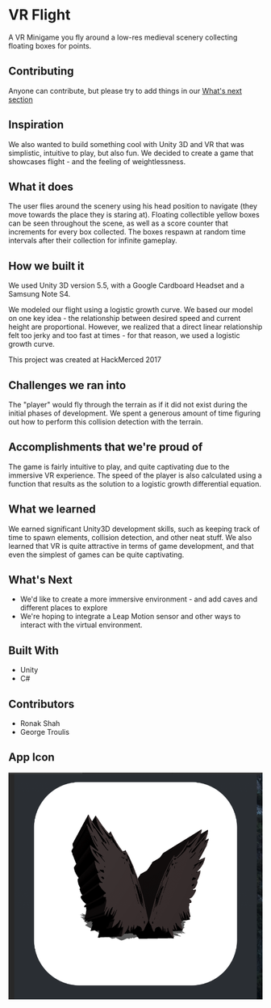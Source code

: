 # VR Flight
A VR Minigame you fly around a low-res medieval scenery collecting floating boxes for points.

## Contributing
Anyone can contribute, but please try to add things in our <a href="#what's-Next">What's next section</a>

## Inspiration
We also wanted to build something cool with Unity 3D and VR that was simplistic, intuitive to play, but also fun. We decided to create a game that showcases flight - and the feeling of weightlessness.

## What it does
The user flies around the scenery using his head position to navigate (they move towards the place they is staring at). Floating collectible yellow boxes can be seen throughout the scene, as well as a score counter that increments for every box collected. The boxes respawn at random time intervals after their collection for infinite gameplay.

## How we built it
We used Unity 3D version 5.5, with a Google Cardboard Headset and a Samsung Note S4.

We modeled our flight using a logistic growth curve. We based our model on one key idea - the relationship between desired speed and current height are proportional. However, we realized that a direct linear relationship felt too jerky and too fast at times - for that reason, we used a logistic growth curve.

This project was created at HackMerced 2017

## Challenges we ran into
The "player" would fly through the terrain as if it did not exist during the initial phases of development. We spent a generous amount of time figuring out how to perform this collision detection with the terrain.

## Accomplishments that we're proud of
The game is fairly intuitive to play, and quite captivating due to the immersive VR experience. The speed of the player is also calculated using a function that results as the solution to a logistic growth differential equation.

## What we learned
We earned significant Unity3D development skills, such as keeping track of time to spawn elements, collision detection, and other neat stuff. We also learned that VR is quite attractive in terms of game development, and that even the simplest of games can be quite captivating.

## What's Next
* We'd like to create a more immersive environment - and add caves and different places to explore
* We're hoping to integrate a Leap Motion sensor and other ways to interact with the virtual environment.

## Built With
* Unity
* C#

## Contributors
* Ronak Shah
* George Troulis

## App Icon
<img src="https://github.com/cardboard-vr/flight/raw/master/AppIcon.png"/>

